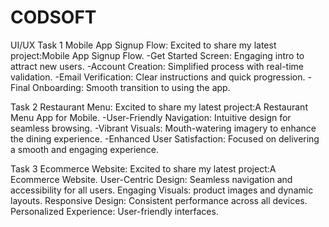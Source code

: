 # CODSOFT
UI/UX
Task 1 Mobile App Signup Flow:
Excited to share my latest project:Mobile App Signup Flow.
-Get Started Screen: Engaging intro to attract new users.
-Account Creation: Simplified process with real-time validation.
-Email Verification: Clear instructions and quick progression.
-Final Onboarding: Smooth transition to using the app.

Task 2 Restaurant Menu: 
Excited to share my latest project:A Restaurant Menu App for Mobile.
-User-Friendly Navigation: Intuitive design for seamless browsing.
-Vibrant Visuals: Mouth-watering imagery to enhance the dining experience.
-Enhanced User Satisfaction: Focused on delivering a smooth and engaging experience.

Task 3 Ecommerce Website:
Excited to share my latest project:A Ecommerce Website.
User-Centric Design: Seamless navigation and accessibility for all users.
Engaging Visuals: product images and dynamic layouts.
Responsive Design: Consistent performance across all devices.
Personalized Experience: User-friendly interfaces.
